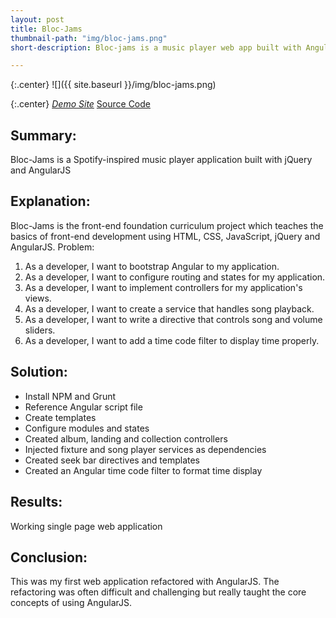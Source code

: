 ```yaml
---
layout: post
title: Bloc-Jams
thumbnail-path: "img/bloc-jams.png"
short-description: Bloc-jams is a music player web app built with AngularJS.

---
```


{:.center}
![]({{ site.baseurl }}/img/bloc-jams.png)

{:.center}
<a class="button" href="https://vrcooper-bloc-jams.herokuapp.com/" target="_blank"><i class="fa fa-cloud"> Demo Site</i></a> <a class="button" href="https://github.com/vrcooper/bloc-jams-angular" target="_blank"><i class="fa fa-fw fa-github"></i> Source Code</a>

## Summary:
Bloc-Jams is a Spotify-inspired music player application built with jQuery and AngularJS

## Explanation:
Bloc-Jams is the front-end foundation curriculum project which teaches the basics of front-end development using HTML, CSS, JavaScript, jQuery and AngularJS.
Problem:
1. As a developer, I want to bootstrap Angular to my application.  
2. As a developer, I want to configure routing and states for my application.  
3. As a developer, I want to implement controllers for my application's views.   
4. As a developer, I want to create a service that handles song playback.  
5. As a developer, I want to write a directive that controls song and volume sliders.  
6. As a developer, I want to add a time code filter to display time properly.

## Solution:
* Install NPM and Grunt
* Reference Angular script file
* Create templates
* Configure modules and states
* Created album, landing and collection controllers
* Injected fixture and song player services as dependencies
* Created seek bar directives and templates
* Created an Angular time code filter to format time display

## Results:
Working single page web application

## Conclusion:
This was my first web application refactored with AngularJS. The refactoring was often difficult and challenging but really taught the core concepts of using AngularJS.
